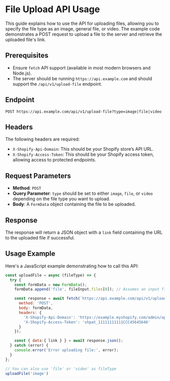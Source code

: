 # File Upload API Usage

This guide explains how to use the API for uploading files, allowing you to specify the file type as an image, general file, or video. The example code demonstrates a POST request to upload a file to the server and retrieve the uploaded file's link.

## Prerequisites

- Ensure `fetch` API support (available in most modern browsers and Node.js).
- The server should be running  `https://api.example.com` and should support the `/api/v1/upload-file` endpoint.

## Endpoint

`POST https://api.example.com/api/v1/upload-file?type=image|file|video`

## Headers

The following headers are required:

- `X-Shopify-Api-Domain`: This should be your Shopify store’s API URL.
- `X-Shopify-Access-Token`: This should be your Shopify access token, allowing access to protected endpoints.

## Request Parameters

- **Method**: `POST`
- **Query Parameter**: `type` should be set to either `image`, `file`, or `video` depending on the file type you want to upload.
- **Body**: A `FormData` object containing the file to be uploaded.

## Response

The response will return a JSON object with a `link` field containing the URL to the uploaded file if successful.

## Usage Example

Here's a JavaScript example demonstrating how to call this API:

```javascript
const uploadFile = async (fileType) => {
  try {
    const formData = new FormData();
    formData.append('file', fileInput.files[0]); // Assumes an input field with a file selection

    const response = await fetch(`https://api.example.com/api/v1/upload-file?type=${fileType}`, {
      method: 'POST',
      body: formData,
      headers: {
        'X-Shopify-Api-Domain': 'https://example.myshopify.com/admin/api/2024-10',
        'X-Shopify-Access-Token': 'shpat_11111111111CCC45645646'
      }
    });

    const { data:{ link } } = await response.json();
  } catch (error) {
    console.error('Error uploading file:', error);
  }
};

// You can also use 'file' or 'video' as fileType
uploadFile('image')  
